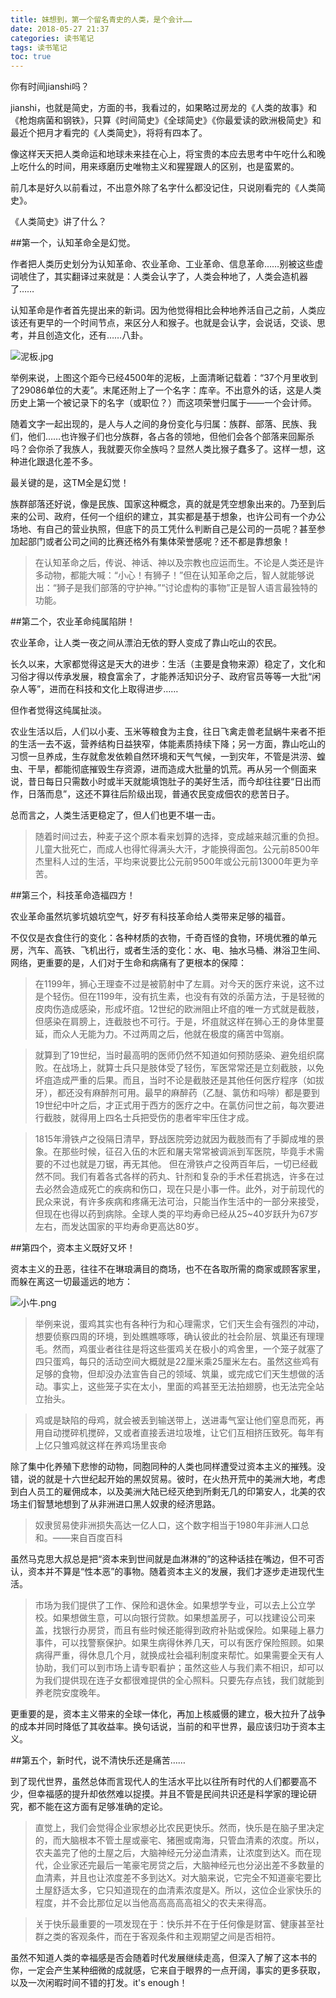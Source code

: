 ```yaml
---
title: 妹想到，第一个留名青史的人类，是个会计……
date: 2018-05-27 21:37
categories: 读书笔记
tags: 读书笔记
toc: true
---
```

你有时间jianshi吗？

jianshi，也就是简史，方面的书，我看过的，如果略过房龙的《人类的故事》和《枪炮病菌和钢铁》，只算《时间简史》《全球简史》《你最爱读的欧洲极简史》和最近个把月才看完的《人类简史》，将将有四本了。

像这样天天把人类命运和地球未来挂在心上，将宝贵的本应去思考中午吃什么和晚上吃什么的时间，用来琢磨历史唯物主义和猩猩跟人的区别，也是蛮累的。

前几本是好久以前看过，不出意外除了名字什么都没记住，只说刚看完的《人类简史》。

《人类简史》讲了什么？

##第一个，认知革命全是幻觉。

作者把人类历史划分为认知革命、农业革命、工业革命、信息革命……别被这些虚词唬住了，其实翻译过来就是：人类会认字了，人类会种地了，人类会造机器了……

认知革命是作者首先提出来的新词。因为他觉得相比会种地养活自己之前，人类应该还有更早的一个时间节点，来区分人和猴子。也就是会认字，会说话，交谈、思考，并且创造文化，还有……八卦。

![泥板.jpg](https://upload-images.jianshu.io/upload_images/29336-153a4815c918ade6.jpg?imageMogr2/auto-orient/strip%7CimageView2/2/w/1240)

举例来说，上图这个距今已经4500年的泥板，上面清晰记载着：“37个月里收到了29086单位的大麦”。末尾还附上了一个名字：库辛。不出意外的话，这是人类历史上第一个被记录下的名字（或职位？）而这项荣誉归属于——一个会计师。

随着文字一起出现的，是人与人之间的身份变化与归属：族群、部落、民族、我们，他们……也许猴子们也分族群，各占各的领地，但他们会各个部落来回厮杀吗？会你杀了我族人，我就要灭你全族吗？显然人类比猴子蠢多了。这样一想，这种进化跟退化差不多。

最关键的是，这TM全是幻觉！

族群部落还好说，像是民族、国家这种概念，真的就是凭空想象出来的。乃至到后来的公司、政府，任何一个组织的建立，其实都是基于想象，也许公司有一个办公场地、有自己的营业执照，但底下的员工凭什么判断自己是公司的一员呢？甚至参加起部门或者公司之间的比赛还格外有集体荣誉感呢？还不都是靠想象！

>在认知革命之后，传说、神话、神以及宗教也应运而生。不论是人类还是许多动物，都能大喊：“小心！有狮子！”但在认知革命之后，智人就能够说出：“狮子是我们部落的守护神。”“讨论虚构的事物”正是智人语言最独特的功能。

##第二个，农业革命纯属陷阱！

农业革命，让人类一夜之间从漂泊无依的野人变成了靠山吃山的农民。

长久以来，大家都觉得这是天大的进步：生活（主要是食物来源）稳定了，文化和习俗才得以传承发展，粮食富余了，才能养活知识分子、政府官员等等一大批“闲杂人等”，进而在科技和文化上取得进步……

但作者觉得这纯属扯淡。

农业生活以后，人们以小麦、玉米等粮食为主食，往日飞禽走兽老鼠蜗牛来者不拒的生活一去不返，营养结构日益狭窄，体能素质持续下降；另一方面，靠山吃山的习惯一旦养成，生存就愈发依赖自然环境和天气气候，一到灾年，不管是洪涝、蝗虫、干旱，都能彻底摧毁生存资源，进而造成大批量的饥荒。再从另一个侧面来说，昔日每日只需数小时或半天就能填饱肚子的美好生活，而今却往往要“日出而作，日落而息”，这还不算往后阶级出现，普通农民变成佃农的悲苦日子。

总而言之，人类生活更稳定了，但人们也更不堪一击。

>随着时间过去，种麦子这个原本看来划算的选择，变成越来越沉重的负担。儿童大批死亡，而成人也得忙得满头大汗，才能换得面包。公元前8500年杰里科人过的生活，平均来说要比公元前9500年或公元前13000年更为辛苦。

##第三个，科技革命造福四方！

农业革命虽然坑爹坑娘坑空气，好歹有科技革命给人类带来足够的福音。

不仅仅是衣食住行的变化：各种材质的衣物，千奇百怪的食物，环境优雅的单元房，汽车、高铁、飞机出行，或者生活的变化：水、电、抽水马桶、淋浴卫生间、网络，更重要的是，人们对于生命和病痛有了更根本的保障：

>在1199年，狮心王理查不过是被箭射中了左肩。对今天的医疗来说，这不过是个轻伤。但在1199年，没有抗生素，也没有有效的杀菌方法，于是轻微的皮肉伤造成感染，形成坏疽。12世纪的欧洲阻止坏疽的唯一方式就是截肢，但感染在肩膀上，连截肢也不可行。于是，坏疽就这样在狮心王的身体里蔓延，而众人无能为力。不过两周之后，他就在极度的痛苦中驾崩。 

>就算到了19世纪，当时最高明的医师仍然不知道如何预防感染、避免组织腐败。在战场上，就算士兵只是肢体受了轻伤，军医常常还是立刻截肢，以免坏疽造成严重的后果。而且，当时不论是截肢还是其他任何医疗程序（如拔牙），都还没有麻醉剂可用。最早的麻醉药（乙醚、氯仿和吗啡）都是要到19世纪中叶之后，才正式用于西方的医疗之中。在氯仿问世之前，每次要进行截肢，就得用上四名士兵把受伤的患者牢牢压住才成。

>1815年滑铁卢之役隔日清早，野战医院旁边就因为截肢而有了手脚成堆的景象。在那些时候，征召入伍的木匠和屠夫常常被调派到军医院，毕竟手术需要的不过也就是刀锯，再无其他。 但在滑铁卢之役两百年后，一切已经截然不同。我们有着各式各样的药丸、针剂和复杂的手术任君挑选，许多在过去必然会造成死亡的疾病和伤口，现在只是小事一件。此外，对于前现代的民众来说，有许多疾病和疼痛无法可治，只能当作生活中的一部分来接受，但现在也得以药到病除。全球人类的平均寿命已经从25~40岁跃升为67岁左右，而发达国家的平均寿命更高达80岁。

##第四个，资本主义既好又坏！

资本主义的丑恶，往往不在琳琅满目的商场，也不在各取所需的商家或顾客家里，而躲在离这一切最遥远的地方：

![小牛.png](https://upload-images.jianshu.io/upload_images/29336-892697af0dda1702.png?imageMogr2/auto-orient/strip%7CimageView2/2/w/1240)

>举例来说，蛋鸡其实也有各种行为和心理需求，它们天生会有强烈的冲动，想要侦察四周的环境，到处瞧瞧啄啄，确认彼此的社会阶层、筑巢还有理理毛。然而，鸡蛋业者往往是将这些蛋鸡关在极小的鸡舍里，一个笼子就塞了四只蛋鸡，每只的活动空间大概就是22厘米乘25厘米左右。虽然这些鸡有足够的食物，但却没办法宣告自己的领域、筑巢，或完成它们天生想做的活动。事实上，这些笼子实在太小，里面的鸡甚至无法拍翅膀，也无法完全站立抬头。

>鸡或是缺陷的母鸡，就会被丢到输送带上，送进毒气室让他们窒息而死，再用自动搅碎机搅碎，又或者直接丢进垃圾堆，让它们互相挤压致死。每年有上亿只雏鸡就这样在养鸡场里丧命 

除了集中化养殖下悲惨的动物，同胞同种的人类也同样遭受过资本主义的摧残。没错，说的就是十六世纪起开始的黑奴贸易。彼时，在火热开荒中的美洲大地，考虑到白人员工的雇佣成本，以及美洲大陆已经灭绝到所剩无几的印第安人，北美的农场主们智慧地想到了从非洲进口黑人奴隶的经济思路。

>奴隶贸易使非洲损失高达一亿人口，这个数字相当于1980年非洲人口总和。——来自百度百科

虽然马克思大叔总是把“资本来到世间就是血淋淋的”的这种话挂在嘴边，但不可否认，资本并不算是“性本恶”的事物。随着资本主义的发展，我们才逐步走进现代生活。       

>市场为我们提供了工作、保险和退休金。如果想学专业，可以去上公立学校。如果想做生意，可以向银行贷款。如果想盖房子，可以找建设公司来盖，找银行办房贷，而且有些时候还能得到政府补贴或保险。如果碰上暴力事件，可以找警察保护。如果生病得休养几天，可以有医疗保险照顾。如果病得严重，得休息几个月，就换成社会福利制度来帮忙。如果需要全天有人协助，我们可以到市场上请专职看护；虽然这些人与我们素不相识，却可以为我们提供现在连子女都很难提供的全心照料。只要先存点钱，我们就能到养老院安度晚年。

更重要的是，资本主义带来的全球一体化，再加上核威慑的建立，极大拉升了战争的成本并同时降低了其收益率。换句话说，当前的和平世界，最应该归功于资本主义。

##第五个，新时代，说不清快乐还是痛苦……

到了现代世界，虽然总体而言现代人的生活水平比以往所有时代的人们都要高不少，但幸福感的提升却依然难以捉摸。并且不管是民间共识还是科学家的理论研究，都不能在这方面有足够准确的定论。

>直觉上，我们会觉得企业家想必比农民更快乐。然而，快乐是在脑子里决定的，而大脑根本不管土屋或豪宅、猪圈或南海，只管血清素的浓度。所以，农夫盖完了他的土屋之后，大脑神经元分泌血清素，让浓度到达X。而在现代，企业家还完最后一笔豪宅房贷之后，大脑神经元也分泌出差不多数量的血清素，并且也让浓度差不多到达X。对大脑来说，它完全不知道豪宅要比土屋舒适太多，它只知道现在的血清素浓度是X。所以，这位企业家快乐的程度，并不会比那位足以当他高高高高高祖父的农夫来得高。

>关于快乐最重要的一项发现在于：快乐并不在于任何像是财富、健康甚至社群之类的客观条件，而在于客观条件和主观期望之间是否相符。

虽然不知道人类的幸福感是否会随着时代发展继续走高，但深入了解了这本书的你，一定会产生某种细微的成就感，它来自于眼界的一点开阔，事实的更多获取，以及一次闲暇时间不错的打发。it's enough！
